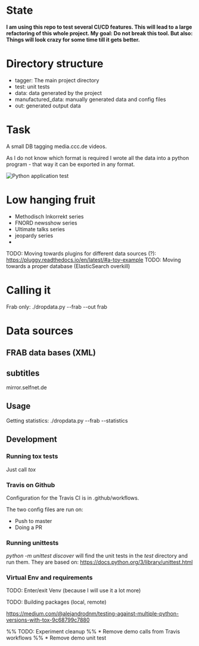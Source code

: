 # State

**I am using this repo to test several CI/CD features. This will lead to a large refactoring of this whole project.
My goal: Do not break this tool. But also: Things will look crazy for some time till it gets better.**

# Directory structure

* tagger: The main project directory
* test: unit tests
* data: data generated by the project
* manufactured_data: manually generated data and config files
* out: generated output data

# Task

A small DB tagging media.ccc.de videos.

As I do not know which format is required I wrote all the data into a python
program - that way it can be exported in any format.

![Python application test](https://github.com/Thorsten-Sick/tags_for_media_ccc_de/workflows/Python%20application/badge.svg)

# Low hanging fruit

- Methodisch Inkorrekt series
- FNORD newsshow series
- Ultimate talks series
- jeopardy series
-

TODO: Moving towards plugins for different data sources  (?): https://pluggy.readthedocs.io/en/latest/#a-toy-example
TODO: Moving towards a proper database (ElasticSearch overkill)


# Calling it

Frab only:
./dropdata.py --frab --out frab

# Data sources

## FRAB data bases (XML)

## subtitles

mirror.selfnet.de

## Usage

Getting statistics:
./dropdata.py --frab --statistics


## Development

### Running tox tests

Just call *tox*

### Travis on Github

Configuration for the Travis CI is in .github/workflows.

The two config files are run on:

* Push to master
* Doing a PR

### Running unittests

*python -m unittest discover* will find the unit tests in the *test* directory and run them. They are based on: 
https://docs.python.org/3/library/unittest.html

### Virtual Env and requirements

TODO: Enter/exit Venv (because I will use it a lot more)

TODO: Building packages (local, remote)

https://medium.com/@alejandrodnm/testing-against-multiple-python-versions-with-tox-9c68799c7880

%% TODO: Experiment cleanup
%% * Remove demo calls from Travis workflows
%% * Remove demo unit test